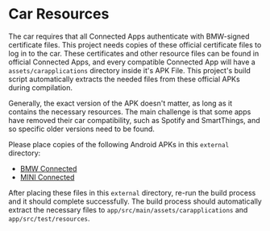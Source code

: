 Car Resources
=============

The car requires that all Connected Apps authenticate with BMW-signed certificate files.
This project needs copies of these official certificate files to log in to the car.
These certificates and other resource files can be found in official Connected Apps, and every compatible Connected App will have a `assets/carapplications` directory inside it's APK File.
This project's build script automatically extracts the needed files from these official APKs during compilation.

Generally, the exact version of the APK doesn't matter, as long as it contains the necessary resources.
The main challenge is that some apps have removed their car compatibility, such as Spotify and SmartThings, and so specific older versions need to be found.

Please place copies of the following Android APKs in this `external` directory:
  - [BMW Connected](https://apkpure.com/bmw-connected/de.bmw.connected.na/download?from=details)
  - [MINI Connected](https://apkpure.com/mini-connected/de.mini.connected.na/download?from=details)

After placing these files in this `external` directory, re-run the build process and it should complete successfully.
The build process should automatically extract the necessary files to `app/src/main/assets/carapplications` and `app/src/test/resources`.
